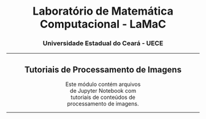 <h1 align="center">Laboratório de Matemática Computacional - LaMaC</h1>
<h3 align="center">Universidade Estadual do Ceará - UECE</h3>

---

<h2 align="center">Tutoriais de Processamento de Imagens</h2>

<div align="center">
  <p style="max-width: 40%; text-align: center;">Este módulo contém arquivos de Jupyter Notebook com tutoriais de conteúdos de processamento de imagens.</p>
</div>


---
